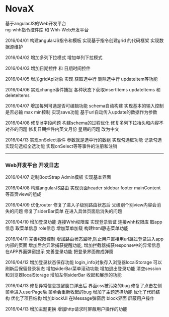 # NovaX
基于angularJS的Web开发平台  
ng-whh指令控件库 和 Whh-Web开发平台


2016/04/01
构建angularJS指令和模板 实现基于指令创建grid 的代码框架
实现数据源维护

2016/04/02
增加多列下拉模式 增加单列下拉模式

2016/04/03
增加日期控件 和 日期时间控件

2016/04/05
增加gridApi对象 实现 获取选中行 删除选中行 updateItem等功能

2016/04/06
实现change事件捕捉 各种状态下获取insertItems updateItems 和 deleteItems

2016/04/07
增加每列可选是否可编辑功能 schema自动构建
实现基本的输入控制 是否必输 max min控制
实现save功能 基于url自动传入update的数据作为参数

2016/04/08
修复id字段问题 构建schema的过程优化
修复多列下拉抬头和内容不对齐的问题
修复日期控件内英文月份 星期的问题 改为中文

2016/04/13
实现onSelect事件 参数就是选中行的数组
实现勾选框功能 记录勾选 实现勾选框全选功能 
实现onSelect等等事件的注册和注销





<hr>
<h3>Web开发平台 开发日志</h3>

2016/04/07
定制BootStrap Admin模板 实现基本界面

2016/04/08
构建angularJS路由 实现页面header sidebar footer mainContent
等首页view的组成

2016/04/09
优化router 修复了进入子级别路由状态后 父级别个别view内容会消失的问题
修复了siderBar菜单 在进入具体页面后消失的问题

2016/04/10
增加登录功能 连接Whh权限库 实现登录验证
连接whh权限库 取app信息 取菜单信息 role信息
增加菜单加载 构建html静态菜单功能

2016/04/11
完善权限控制 增加路由状态监听,防止用户直接用url跳过登录进入app内部的页面
增加后台异常捕获提醒功能, 增加拦截器捕获response中的异常信息 在APP界面弹窗提示
完善登录功能 把登录界面做成弹窗

2016/04/12
增加登录状态保存功能 login_info对象存入浏览器localStorage 可以刷新后保留登录状态
增加siderBar菜单滚动功能
增加退出登录功能 清空session和浏览器localStorage
增加左侧siderBar 收起和展示的功能

2016/04/13
修复异常信息提醒窗口弹出后 界面css被污染的bug
修复了点击左侧菜单进入userPage后 菜单会重新收起的bug
增加了主题选择功能
优化了代码结构 优化了项目结构
增加blockUI 在Message弹窗后 block界面 屏蔽用户操作

2016/04/13
增加主题更换
增加http请求时屏蔽用户操作的功能
